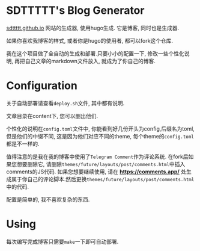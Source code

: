 # SDTTTTT's Blog Generator

[sdttttt.github.io](https://sdttttt.github.io) 网站的生成器, 使用hugo生成. 它是博客, 同时也是生成器.

如果你喜欢我博客的样式, 或者你是hugo的使用者, 都可以fork这个仓库.

我在这个项目做了全自动的生成和部署.只要小小的配置一下, 修改一些个性化说明, 再把自己文章的markdown文件放入, 就成为了你自己的博客.

# Configuration

关于自动部署请查看`deploy.sh`文件, 其中都有说明.

文章目录在content下, 您可以删出他们.

个性化的说明在`config.toml`文件中, 你能看到好几份开头为config,后缀名为toml,但是他们的中缀不同, 这是因为他们对应不同的theme, 每个theme的`config.toml`都是不一样的.

值得注意的是我在我的博客中使用了`Telegram Comment`作为评论系统.
在fork后如果您想要删除它, 请删除`themes/future/layouts/post/comments.html`中插入comments的JS代码.
如果您想要继续使用, 请在 **https://comments.app/** 处生成属于你自己的评论脚本.然后更换`themes/future/layouts/post/comments.html`中的代码.

配置是简单的, 我不喜欢复杂的东西.

# Using

每次编写完成博客只需要`make`一下即可自动部署.